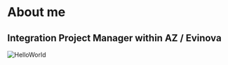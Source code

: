 # About me  
## Integration Project Manager within AZ / Evinova


![HelloWorld](https://www.plantuml.com/plantuml/png/SoWkIImgAStDKV18pSd93yyloadXAixEp2j8B4hCLGWkgSn9LIWkASfC1Yb2baajB4tDIqxrJIqkJanFTSp9JC_BJSqhKKW64gb5N8uAkdOAJWfM47CLm0Oh0aLjT26YcOfS3gbvAK130G00 "HelloWorld")

<!--
**JoakimCarlsson1/JoakimCarlsson1** is a ✨ _special_ ✨ repository because its `README.md` (this file) appears on your GitHub profile.

Here are some ideas to get you started:

- 🔭 I’m currently working on ...
- 🌱 I’m currently learning ...
- 👯 I’m looking to collaborate on ...
- 🤔 I’m looking for help with ...
- 💬 Ask me about ...
- 📫 How to reach me: ...
- 😄 Pronouns: ...
- ⚡ Fun fact: ...
-->
